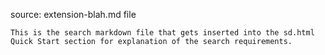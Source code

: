 source: extension-blah.md file

    This is the search markdown file that gets inserted into the sd.html Quick Start section for explanation of the search requirements.

